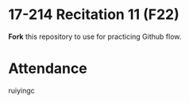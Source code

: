 # 17-214 Recitation 11 (F22)
**Fork** this repository to use for practicing Github flow.

# Attendance
ruiyingc